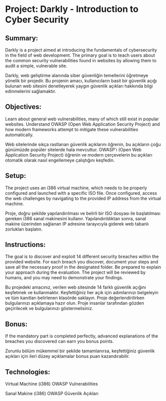 # Project: Darkly - Introduction to Cyber Security

## Summary:
Darkly is a project aimed at introducing the fundamentals of cybersecurity in the field of web development. The primary goal is to teach users about the common security vulnerabilities found in websites by allowing them to audit a simple, vulnerable site.

Darkly, web geliştirme alanında siber güvenliğin temellerini öğretmeye yönelik bir projedir. Bu projenin amacı, kullanıcıların basit bir güvenlik açığı bulunan web sitesini denetleyerek yaygın güvenlik açıkları hakkında bilgi edinmelerini sağlamaktır.

## Objectives:
Learn about general web vulnerabilities, many of which still exist in popular websites.
Understand OWASP (Open Web Application Security Project) and how modern frameworks attempt to mitigate these vulnerabilities automatically.

Web sitelerinde sıkça rastlanan güvenlik açıklarını öğrenin, bu açıkların çoğu günümüzde popüler sitelerde hala mevcuttur.
OWASP'ı (Open Web Application Security Project) öğrenin ve modern çerçevelerin bu açıkları otomatik olarak nasıl engellemeye çalıştığını keşfedin.

## Setup:
The project uses an i386 virtual machine, which needs to be properly configured and launched with a specific ISO file.
Once configured, access the web challenges by navigating to the provided IP address from the virtual machine.

Proje, doğru şekilde yapılandırılması ve belirli bir ISO dosyası ile başlatılması gereken i386 sanal makinesini kullanır.
Yapılandırıldıktan sonra, sanal makine üzerinden sağlanan IP adresine tarayıcıyla giderek web tabanlı zorlukları başlatın.

## Instructions:
The goal is to discover and exploit 14 different security breaches within the provided website.
For each breach you discover, document your steps and save all the necessary proof in the designated folder.
Be prepared to explain your approach during the evaluation. The project will be reviewed by humans, and you may need to demonstrate your findings.

Bu projedeki amacınız, verilen web sitesinde 14 farklı güvenlik açığını keşfetmek ve kullanmaktır.
Keşfettiğiniz her açık için adımlarınızı belgeleyin ve tüm kanıtları belirlenen klasörde saklayın.
Proje değerlendirilirken bulgularınızı açıklamaya hazır olun. Proje insanlar tarafından gözden geçirilecek ve bulgularınızı göstermelisiniz.

## Bonus:
If the mandatory part is completed perfectly, advanced explanations of the breaches you discovered can earn you bonus points.

Zorunlu bölüm mükemmel bir şekilde tamamlanırsa, keşfettiğiniz güvenlik açıkları için ileri düzey açıklamalar bonus puan kazandırabilir.

## Technologies:
Virtual Machine (i386)
OWASP Vulnerabilities

Sanal Makine (i386)
OWASP Güvenlik Açıkları